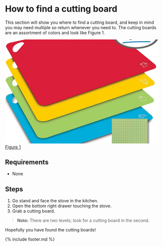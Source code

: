 # How to find a cutting board

This section will show you where to find a cutting board, and keep in mind you may need multiple so return whenever you need to.  The cutting boards are an assortment of colors and look like Figure 1.

![](images/media/cutting_board.jpg)
[Figure 1](https://img.search.brave.com/pyT3qKPDLNn8bz8D8GbiFfaJJ8-1XHZ2zcmsuiTG-Oo/rs:fit:1125:765:1/g:ce/aHR0cDovL3RoZWNv/dXBvbnRoYW5nLmNv/bS93cC1jb250ZW50/L3VwbG9hZHMvMjAy/MC8wMS9GMEE2OUIw/OS1CNUQxLTRFQzkt/QjRBNy04ODE3MEU4/NUZCNDgtMTEyNXg3/NjUuanBlZw)

## Requirements

- None

## Steps

1. Go stand and face the stove in the kitchen.
2. Open the bottom right drawer touching the stove.
3. Grab a cutting board.
> **Note:** There are two levels; look for a cutting board in the second.

Hopefully you have found the cutting boards! 

{% include footer.md %}
